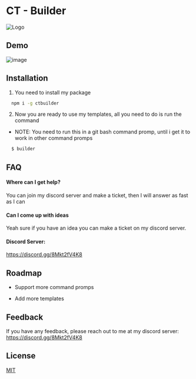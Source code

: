 
# CT - Builder


![Logo](https://cdn.discordapp.com/attachments/934014780455415830/1004846520849399929/Untitled.png)


## Demo

![image](https://cdn.discordapp.com/attachments/934014780455415830/1004847954697400441/2022-08-04_22-24-58.gif)
## Installation

1. You need to install my package

```bash
  npm i -g ctbuilder
```

2. Now you are ready to use my templates, all you need to do is run the command
- NOTE: You need to run this in a git bash command promp, until i get it to work in other command promps
```bash
  $ builder
```


    
    
## FAQ

#### Where can I get help?

You can join my discord server and make a ticket, then I will answer as fast as I can

#### Can I come up with ideas

Yeah sure if you have an idea you can make a ticket on my discord server.

#### Discord Server:
https://discord.gg/8Mkt2fV4K8
## Roadmap

- Support more command promps

- Add more templates


## Feedback

If you have any feedback, please reach out to me at my discord server: https://discord.gg/8Mkt2fV4K8


## License

[MIT](https://choosealicense.com/licenses/mit/)

